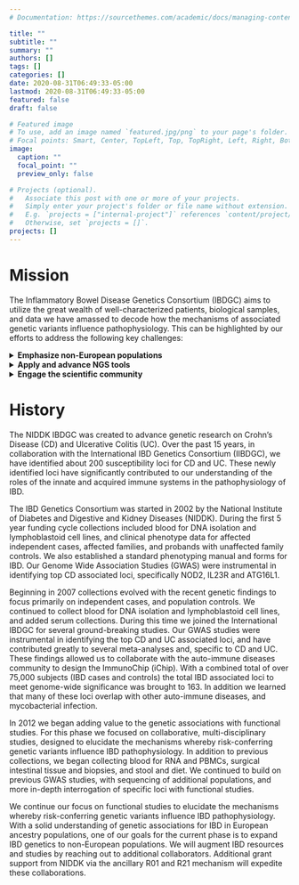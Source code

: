 ```yaml
---
# Documentation: https://sourcethemes.com/academic/docs/managing-content/

title: ""
subtitle: ""
summary: ""
authors: []
tags: []
categories: []
date: 2020-08-31T06:49:33-05:00
lastmod: 2020-08-31T06:49:33-05:00
featured: false
draft: false

# Featured image
# To use, add an image named `featured.jpg/png` to your page's folder.
# Focal points: Smart, Center, TopLeft, Top, TopRight, Left, Right, BottomLeft, Bottom, BottomRight.
image:
  caption: ""
  focal_point: ""
  preview_only: false

# Projects (optional).
#   Associate this post with one or more of your projects.
#   Simply enter your project's folder or file name without extension.
#   E.g. `projects = ["internal-project"]` references `content/project/deep-learning/index.md`.
#   Otherwise, set `projects = []`.
projects: []
---
```


# Mission

The Inflammatory Bowel Disease Genetics Consortium (IBDGC) aims to utilize the great wealth of well-characterized patients, biological samples, and data we have amassed to decode how the mechanisms of associated genetic variants influence pathophysiology. This can be highlighted by our efforts to address the following key challenges:

<details>
  <summary><strong>Emphasize non-European populations</strong></summary>
The lack of representation for underserved populations in basic research stands as a major hurdle to personalized care. With that, we have set out to elevate non-European populations for a more complete identification of cross-population differences in major effect genes as well as rare variants. Ultimately, we believe these efforts will enhance the landscape of clinical predictions.
</details>

<details>
  <summary><strong>Apply and advance NGS tools</strong></summary>
Every scientific undertaking of the IBDGC has been designed to leverage the most advanced techniques available to the field today. Integration of precision multi-omic approaches such as single cell sequencing, enteroid line development, and sensitive protein assays will accelerate the development of potential novel therapies.
</details>

<details>
  <summary><strong>Engage the scientific community</strong></summary>
Within its stated function, the IBDGC exists to create a nexus of scientific activity. We then endeavor to build a fabric of world-class investigators that can seamlessly advance the capability and production of academic achievement.

for research generated by ever-expanding technological advances.
</details>

# History

The NIDDK IBDGC was created
to advance genetic research on Crohn’s Disease (CD) and Ulcerative Colitis
(UC). Over the past 15 years, in collaboration with the International IBD
Genetics Consortium (IIBDGC), we have identified about 200 susceptibility loci
for CD and UC. These newly identified loci have significantly contributed to
our understanding of the roles of the innate and acquired immune systems in
the pathophysiology of IBD.

The IBD Genetics Consortium was started in 2002 by the National Institute of
Diabetes and Digestive and Kidney Diseases (NIDDK). During the first 5 year
funding cycle collections included blood for DNA isolation and lymphoblastoid
cell lines, and clinical phenotype data for affected independent cases,
affected families, and probands with unaffected family controls. We also
established a standard phenotyping manual and forms for IBD. Our Genome Wide
Association Studies (GWAS) were instrumental in identifying top CD associated
loci, specifically NOD2, IL23R and ATG16L1.

Beginning in 2007 collections evolved with the recent genetic findings to
focus primarily on independent cases, and population controls. We continued to
collect blood for DNA isolation and lymphoblastoid cell lines, and added serum
collections. During this time we joined the International IBDGC for several
ground-breaking studies. Our GWAS studies were instrumental in identifying the
top CD and UC associated loci, and have contributed greatly to several
meta-analyses and, specific to CD and UC. These findings allowed us to
collaborate with the auto-immune diseases community to design the ImmunoChip
(iChip). With a combined total of over 75,000 subjects (IBD cases and
controls) the total IBD associated loci to meet genome-wide significance was
brought to 163. In addition we learned that many of these loci overlap with
other auto-immune diseases, and mycobacterial infection.

In 2012 we began adding value to the genetic associations with functional
studies. For this phase we focused on collaborative, multi-disciplinary
studies, designed to elucidate the mechanisms whereby risk-conferring genetic
variants influence IBD pathophysiology. In addition to previous collections,
we began collecting blood for RNA and PBMCs, surgical intestinal tissue and
biopsies, and stool and diet. We continued to build on previous GWAS studies,
with sequencing of additional populations, and more in-depth interrogation of
specific loci with functional studies.

We continue our focus on functional studies to elucidate the mechanisms
whereby risk-conferring genetic variants influence IBD pathophysiology. With a
solid understanding of genetic associations for IBD in European ancestry
populations, one of our goals for the current phase is to expand IBD genetics
to non-European populations. We will augment IBD resources and studies by
reaching out to additional collaborators. Additional grant support from NIDDK
via the ancillary R01 and R21 mechanism will expedite these collaborations.
